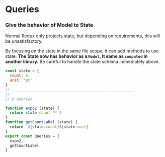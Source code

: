 # Queries

### Give the behavior of Model to State

Normal Redux only projects state, but depending on requirements, this will be unsatisfactory.

By focusing on the state in the same file scope, it can add methods to use state.
**The State now has behavior as a `Model`, It same as `computed` in another library.**
Be careful to handle the state schema immediately above.

```javascript
const state = {
  count: 0,
  unit: 'pt'
}
// ______________________________________________________
//
// @ Queries

function expo2 (state) {
  return state.count ** 2
}
function getCountLabel (state) {
  return `${state.count}${state.unit}`
}
export const Queries = {
  expo2,
  getCountLabel
}
```
